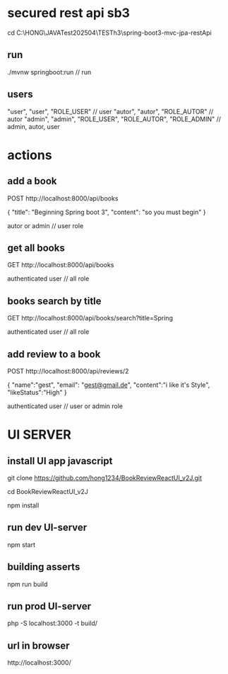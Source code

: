 # secured rest api sb3

cd C:\HONG\JAVATest202504\TESTh3\spring-boot3-mvc-jpa-restApi

## run

./mvnw springboot:run  // run

## users

"user", "user", "ROLE_USER"    // user
"autor", "autor", "ROLE_AUTOR" // autor
"admin", "admin", "ROLE_USER", "ROLE_AUTOR", "ROLE_ADMIN" // admin, autor, user

# actions

## add a book 

POST http://localhost:8000/api/books

{
    "title": "Beginning Spring boot 3",
    "content": "so you must begin"
}

autor or admin // user role

## get all books

GET http://localhost:8000/api/books

authenticated user // all role

## books search by title

GET http://localhost:8000/api/books/search?title=Spring

authenticated user // all role

## add review to a book

POST http://localhost:8000/api/reviews/2

{
    "name":"gest", 
    "email": "gest@gmail.de", 
    "content":"i like it's Style",
    "likeStatus":"High"
}

authenticated user // user or admin role

# UI SERVER

## install UI app javascript

git clone https://github.com/hong1234/BookReviewReactUI_v2J.git

cd BookReviewReactUI_v2J

npm install

## run dev UI-server

npm start   



## building asserts

npm run build

## run prod UI-server

php -S localhost:3000 -t build/

## url in browser

http://localhost:3000/



